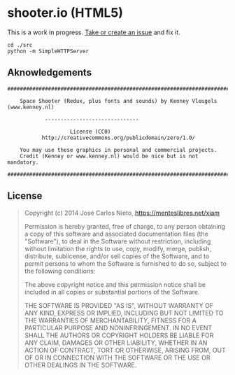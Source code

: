# shooter.io (HTML5)

This is a work in progress. [Take or create an issue][1] and fix it.

```
cd ./src
python -m SimpleHTTPServer
```

## Aknowledgements

```
###############################################################################

	Space Shooter (Redux, plus fonts and sounds) by Kenney Vleugels (www.kenney.nl)

			------------------------------

			        License (CC0)
	       http://creativecommons.org/publicdomain/zero/1.0/

	You may use these graphics in personal and commercial projects.
	Credit (Kenney or www.kenney.nl) would be nice but is not mandatory.

###############################################################################
```

## License
>
> Copyright (c) 2014 José Carlos Nieto, https://menteslibres.net/xiam
>
> Permission is hereby granted, free of charge, to any person obtaining
> a copy of this software and associated documentation files (the
> "Software"), to deal in the Software without restriction, including
> without limitation the rights to use, copy, modify, merge, publish,
> distribute, sublicense, and/or sell copies of the Software, and to
> permit persons to whom the Software is furnished to do so, subject to
> the following conditions:
>
> The above copyright notice and this permission notice shall be
> included in all copies or substantial portions of the Software.
>
> THE SOFTWARE IS PROVIDED "AS IS", WITHOUT WARRANTY OF ANY KIND,
> EXPRESS OR IMPLIED, INCLUDING BUT NOT LIMITED TO THE WARRANTIES OF
> MERCHANTABILITY, FITNESS FOR A PARTICULAR PURPOSE AND
> NONINFRINGEMENT. IN NO EVENT SHALL THE AUTHORS OR COPYRIGHT HOLDERS BE
> LIABLE FOR ANY CLAIM, DAMAGES OR OTHER LIABILITY, WHETHER IN AN ACTION
> OF CONTRACT, TORT OR OTHERWISE, ARISING FROM, OUT OF OR IN CONNECTION
> WITH THE SOFTWARE OR THE USE OR OTHER DEALINGS IN THE SOFTWARE.

[1]: https://github.com/xiam/shooter-html5/issues
